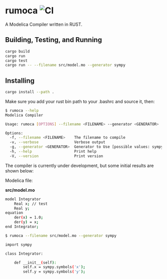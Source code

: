 # rumoca ![CI](https://github.com/github/jgoppert/rumoca/workflows/rust.yml/badge.svg)

A Modelica Compiler written in RUST.

## Building, Testing, and Running

```bash
cargo build
cargo run
cargo test
cargo run -- --filename src/model.mo --generator sympy
```

## Installing

```bash
cargo install --path .
```

Make sure you add your rust bin path to your .bashrc and source it, then:

```bash
$ rumoca --help
Modelica Compiler

Usage: rumoca [OPTIONS] --filename <FILENAME> --generator <GENERATOR>

Options:
  -f, --filename <FILENAME>    The filename to compile
  -v, --verbose                Verbose output
  -g, --generator <GENERATOR>  Generator to Use [possible values: sympy, json, casadi-mx, casadi-sx]
  -h, --help                   Print help
  -V, --version                Print version
```

The compiler is currently under development, but some initial results are shown below:

Modelica file:

**src/model.mo**
```bash
model Integrator
    Real x; // test
    Real y;
equation
    der(x) = 1.0;
    der(y) = x;
end Integrator;
```

```bash
$ rumoca --filename src/model.mo --generator sympy

import sympy

class Integrator:

    def __init__(self):
        self.x = sympy.symbols('x');
        self.y = sympy.symbols('y');
```